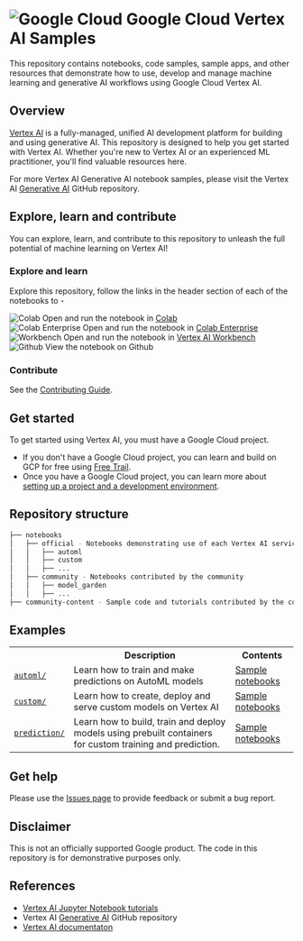 # ![Google Cloud](https://avatars.githubusercontent.com/u/2810941?s=60&v=4) Google Cloud Vertex AI Samples

This repository contains notebooks, code samples, sample apps, and other resources that demonstrate how to use, develop and manage machine learning and generative AI workflows using Google Cloud Vertex AI.

## Overview

[Vertex AI](https://cloud.google.com/vertex-ai) is a fully-managed, unified AI development platform for building and using generative AI. This repository is designed to help you get started with Vertex AI. Whether you're new to Vertex AI or an experienced ML practitioner, you'll find valuable resources here.

For more Vertex AI Generative AI notebook samples, please visit the Vertex AI [Generative AI](https://github.com/GoogleCloudPlatform/generative-ai) GitHub repository.

## Explore, learn and contribute

You can explore, learn, and contribute to this repository to unleash the full potential of machine learning on Vertex AI! 

### Explore and learn

Explore this repository, follow the links in the header section of each of the notebooks to -

![Colab](https://cloud.google.com/ml-engine/images/colab-logo-32px.png)  Open and run the notebook in [Colab](https://colab.google/)\
![Colab Enterprise](https://cloud.google.com/ml-engine/images/colab-enterprise-logo-32px.png)  Open and run the notebook in [Colab Enterprise](https://cloud.google.com/colab/docs/introduction)\
![Workbench](https://lh3.googleusercontent.com/UiNooY4LUgW_oTvpsNhPpQzsstV5W8F7rYgxgGBD85cWJoLmrOzhVs_ksK_vgx40SHs7jCqkTkCk=e14-rj-sc0xffffff-h130-w32)  Open and run the notebook in [Vertex AI Workbench](https://cloud.google.com/vertex-ai/docs/workbench/introduction)\
![Github](https://cloud.google.com/ml-engine/images/github-logo-32px.png)  View the notebook on Github

### Contribute

See the [Contributing Guide](https://github.com/GoogleCloudPlatform/vertex-ai-samples/blob/master/CONTRIBUTING.md).

## Get started

To get started using Vertex AI, you must have a Google Cloud project. 

- If you don't have a Google Cloud project, you can learn and build on GCP for free using [Free Trail](https://cloud.google.com/free).
- Once you have a Google Cloud project, you can learn more about [setting up a project and a development environment](https://cloud.google.com/vertex-ai/docs/start/cloud-environment).


## Repository structure

```bash
├── notebooks
│   ├── official - Notebooks demonstrating use of each Vertex AI service
│   │   ├── automl
│   │   ├── custom
│   │   ├── ...
│   ├── community - Notebooks contributed by the community
│   │   ├── model_garden
│   │   ├── ...
├── community-content - Sample code and tutorials contributed by the community

```
## Examples

<!-- markdownlint-disable MD033 -->
<table>

  <tr>
    <th></th>
    <th style="text-align: center;">Description</th>
    <th style="text-align: center;">Contents</th>
  </tr>
  <tr>
    <td>
      <a href="notebooks/official/automl"><code>automl/</code></a>
    </td>
    <td>
      Learn how to train and make predictions on AutoML models
    </td>
    <td><a href="notebooks/official/automl/">Sample notebooks</a></td>
  </tr>
  <tr>
    <td>
      <a href="notebooks/official/custom"><code>custom/</code></a>
    </td>
    <td>
      Learn how to create, deploy and serve custom  models on Vertex AI
    </td>
    <td><a href="notebooks/official/custom/">Sample notebooks</a></td>
  </tr>
  <tr>
    <td>
      <a href="notebooks/official/prediction"><code>prediction/</code></a>
    </td>
    <td>
      Learn how to build, train and deploy models using prebuilt containers for custom training and prediction.
    </td>
    <td><a href="notebooks/official/prediction/">Sample notebooks</a></td>
  </tr>
</table>
<!-- markdownlint-enable MD033 -->


## Get help

Please use the [Issues page](https://github.com/GoogleCloudPlatform/vertex-ai-samples/issues) to provide feedback or submit a bug report.

## Disclaimer

This is not an officially supported Google product. The code in this repository is for demonstrative purposes only.


## References
- [Vertex AI Jupyter Notebook tutorials](https://cloud.google.com/vertex-ai/docs/tutorials/jupyter-notebooks)
- Vertex AI [Generative AI](https://github.com/GoogleCloudPlatform/generative-ai) GitHub repository
- [Vertex AI documentaton](https://cloud.google.com/vertex-ai/docs)
  
